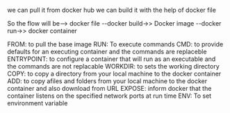 we can pull it from docker hub
we can build it with the help of docker file

So the flow will be-->
docker file  --docker build->> Docker image --docker run->> docker container

FROM: to pull the base image
RUN: To execute commands
CMD: to provide defaults for an executing container and the commands are replaceble
ENTRYPOINT: to configure a container that will run as an executable and the commands are not replacable
WORKDIR: to sets the working directory
COPY: to copy a directory from your local machine to the docker container
ADD: to copy afiles and folders  from your local machine to the docker container and also download from URL
EXPOSE: inform docker that the container listens on the specified network ports at run time
ENV: To set environment variable

